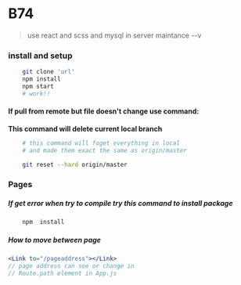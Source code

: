 # B74

> use react and scss
> and mysql in server maintance
> --v

### install and setup

```bash
    git clone 'url'
    npm install
    npm start
    # work!!
```

#### If pull from remote but file doesn't change use command:

**This command will delete current local branch**

```bash
    # this command will foget everything in local
    # and made them exact the same as origin/master

    git reset --hard origin/master

```

### Pages

##### If get error when try to compile try this command to install package

```bash
    npm  install
```

##### How to move between page

```jsx
<Link to="/pageaddress"></Link>
// page address can see or change in
// Route.path element in App.js
```
